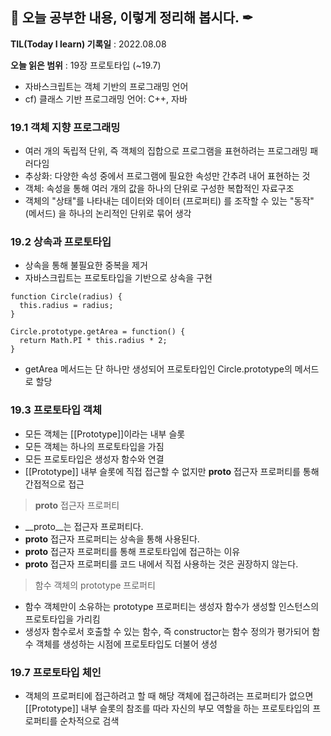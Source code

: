 ## 📕 오늘 공부한 내용, 이렇게 정리해 봅시다. ✒

**TIL(Today I learn) 기록일** : 2022.08.08

**오늘 읽은 범위** : 19장 프로토타입 (~19.7)

- 자바스크립트는 객체 기반의 프로그래밍 언어
- cf) 클래스 기반 프로그래밍 언어: C++, 자바

### 19.1 객체 지향 프로그래밍
- 여러 개의 독립적 단위, 즉 객체의 집합으로 프로그램을 표현하려는 프로그래밍 패러다임
- 추상화: 다양한 속성 중에서 프로그램에 필요한 속성만 간추려 내어 표현하는 것
- 객체: 속성을 통해 여러 개의 값을 하나의 단위로 구성한 복합적인 자료구조
- 객체의 "상태"를 나타내는 데이터와 데이터 (프로퍼티) 를 조작할 수 있는 "동작" (메서드) 을 하나의 논리적인 단위로 묶어 생각

### 19.2 상속과 프로토타입
- 상속을 통해 불필요한 중복을 제거
- 자바스크립트는 프로토타입을 기반으로 상속을 구현
```
function Circle(radius) {
  this.radius = radius;
}

Circle.prototype.getArea = function() {
  return Math.PI * this.radius * 2;
}
```
 - getArea 메서드는 단 하나만 생성되어 프로토타입인 Circle.prototype의 메서드로 할당

### 19.3 프로토타입 객체
- 모든 객체는 [[Prototype]]이라는 내부 슬롯
- 모든 객체는 하나의 프로토타입을 가짐
- 모든 프로토타입은 생성자 함수와 연결
- [[Prototype]] 내부 슬롯에 직접 접근할 수 없지만 __proto__ 접근자 프로퍼티를 통해 간접적으로 접근

> __proto__ 접근자 프로퍼티
- __proto__는 접근자 프로퍼티다.
- __proto__ 접근자 프로퍼티는 상속을 통해 사용된다.
- __proto__ 접근자 프로퍼티를 통해 프로토타입에 접근하는 이유
- __proto__ 접근자 프로퍼티를 코드 내에서 직접 사용하는 것은 권장하지 않는다.

> 함수 객체의 prototype 프로퍼티
- 함수 객체만이 소유하는 prototype 프로퍼티는 생성자 함수가 생성할 인스턴스의 프로토타입을 가리킴
- 생성자 함수로서 호출할 수 있는 함수, 즉 constructor는 함수 정의가 평가되어 함수 객체를 생성하는 시점에 프로토타입도 더불어 생성

### 19.7 프로토타입 체인
- 객체의 프로퍼티에 접근하려고 할 때 해당 객체에 접근하려는 프로퍼티가 없으면 [[Prototype]] 내부 슬롯의 참조를 따라 자신의 부모 역할을 하는 프로토타입의 프로퍼티를 순차적으로 검색

